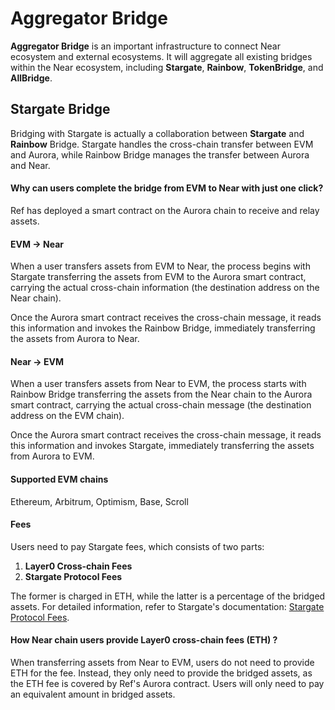 # Aggregator Bridge

**Aggregator Bridge** is an important infrastructure to connect Near ecosystem and external ecosystems. It will aggregate all existing bridges within the Near ecosystem, including **Stargate**, **Rainbow**, **TokenBridge**, and **AllBridge**.

## Stargate Bridge

Bridging with Stargate is actually a collaboration between **Stargate** and **Rainbow** Bridge. Stargate handles the cross-chain transfer between EVM and Aurora, while Rainbow Bridge manages the transfer between Aurora and Near.

#### Why can users complete the bridge from EVM to Near with just one click?&#x20;

Ref has deployed a smart contract on the Aurora chain to receive and relay assets.

#### EVM -> Near

When a user transfers assets from EVM to Near, the process begins with Stargate transferring the assets from EVM to the Aurora smart contract, carrying the actual cross-chain information (the destination address on the Near chain).&#x20;

Once the Aurora smart contract receives the cross-chain message, it reads this information and invokes the Rainbow Bridge, immediately transferring the assets from Aurora to Near.

#### Near -> EVM

When a user transfers assets from Near to EVM, the process starts with Rainbow Bridge transferring the assets from the Near chain to the Aurora smart contract, carrying the actual cross-chain message (the destination address on the EVM chain).&#x20;

Once the Aurora smart contract receives the cross-chain message, it reads this information and invokes Stargate, immediately transferring the assets from Aurora to EVM.

#### Supported EVM chains

Ethereum, Arbitrum, Optimism, Base, Scroll&#x20;

#### Fees

Users need to pay Stargate fees, which consists of two parts:&#x20;

1. **Layer0 Cross-chain Fees**
2. **Stargate Protocol Fees**

The former is charged in ETH, while the latter is a percentage of the bridged assets. For detailed information, refer to Stargate's documentation: [Stargate Protocol Fees](https://stargateprotocol.gitbook.io/stargate/v/user-docs/tokenomics/protocol-fees%EF%BC%89).

#### How Near chain users provide Layer0 cross-chain fees (ETH) ?

When transferring assets from Near to EVM, users do not need to provide ETH for the fee. Instead, they only need to provide the bridged assets, as the ETH fee is covered by Ref's Aurora contract. Users will only need to pay an equivalent amount in bridged assets.
